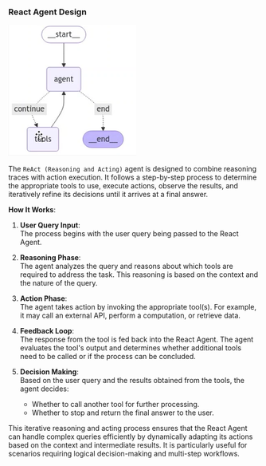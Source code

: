 ### React Agent Design
![ReAct Based Agent](../images/ReAct_Agent.png)

The `ReAct (Reasoning and Acting)` agent is designed to combine reasoning traces with action execution. It follows a step-by-step process to determine the appropriate tools to use, execute actions, observe the results, and iteratively refine its decisions until it arrives at a final answer.

**How It Works**:

1. **User Query Input**:  
   The process begins with the user query being passed to the React Agent.

2. **Reasoning Phase**:  
   The agent analyzes the query and reasons about which tools are required to address the task. This reasoning is based on the context and the nature of the query.

3. **Action Phase**:  
   The agent takes action by invoking the appropriate tool(s). For example, it may call an external API, perform a computation, or retrieve data.

4. **Feedback Loop**:  
   The response from the tool is fed back into the React Agent. The agent evaluates the tool's output and determines whether additional tools need to be called or if the process can be concluded.

5. **Decision Making**:  
   Based on the user query and the results obtained from the tools, the agent decides:
      - Whether to call another tool for further processing.
      - Whether to stop and return the final answer to the user.

This iterative reasoning and acting process ensures that the React Agent can handle complex queries efficiently by dynamically adapting its actions based on the context and intermediate results. It is particularly useful for scenarios requiring logical decision-making and multi-step workflows.